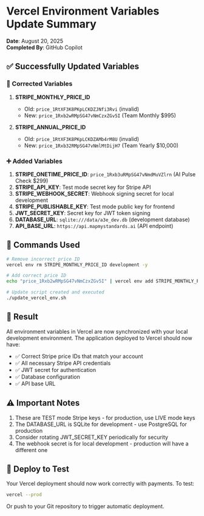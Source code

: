 # Vercel Environment Variables Update Summary
**Date**: August 20, 2025  
**Completed By**: GitHub Copilot

## ✅ Successfully Updated Variables

### 🔄 Corrected Variables
1. **STRIPE_MONTHLY_PRICE_ID**
   - Old: `price_1RtXF3K8PKpLCKDZJNfi3Rvi` (invalid)
   - New: `price_1Rxb2wRMpSG47vNmCzxZGv5I` (Team Monthly $995)

2. **STRIPE_ANNUAL_PRICE_ID**
   - Old: `price_1RtXF3K8PKpLCKDZAMb4rM8U` (invalid)
   - New: `price_1Rxb32RMpSG47vNmlMtDijH7` (Team Yearly $10,000)

### ➕ Added Variables
1. **STRIPE_ONETIME_PRICE_ID**: `price_1Rxb3uRMpSG47vNmdMuVZlrn` (AI Pulse Check $299)
2. **STRIPE_API_KEY**: Test mode secret key for Stripe API
3. **STRIPE_WEBHOOK_SECRET**: Webhook signing secret for local development
4. **STRIPE_PUBLISHABLE_KEY**: Test mode public key for frontend
5. **JWT_SECRET_KEY**: Secret key for JWT token signing
6. **DATABASE_URL**: `sqlite:///data/a3e_dev.db` (development database)
7. **API_BASE_URL**: `https://api.mapmystandards.ai` (API endpoint)

## 📝 Commands Used

```bash
# Remove incorrect price ID
vercel env rm STRIPE_MONTHLY_PRICE_ID development -y

# Add correct price ID
echo "price_1Rxb2wRMpSG47vNmCzxZGv5I" | vercel env add STRIPE_MONTHLY_PRICE_ID development

# Update script created and executed
./update_vercel_env.sh
```

## 🎯 Result

All environment variables in Vercel are now synchronized with your local development environment. The application deployed to Vercel should now have:

- ✅ Correct Stripe price IDs that match your account
- ✅ All necessary Stripe API credentials
- ✅ JWT secret for authentication
- ✅ Database configuration
- ✅ API base URL

## ⚠️ Important Notes

1. These are TEST mode Stripe keys - for production, use LIVE mode keys
2. The DATABASE_URL is SQLite for development - use PostgreSQL for production
3. Consider rotating JWT_SECRET_KEY periodically for security
4. The webhook secret is for local development - production will have a different one

## 🚀 Deploy to Test

Your Vercel deployment should now work correctly with payments. To test:

```bash
vercel --prod
```

Or push to your Git repository to trigger automatic deployment.
